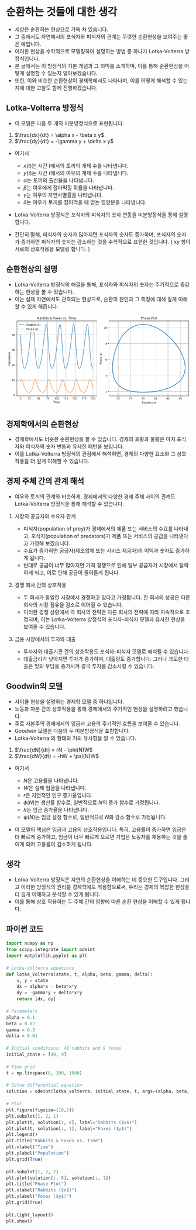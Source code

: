 # 순환하는 것들에 대한 생각

- 세상은 순환하는 현상으로 가득 차 있습니다.
- 그 중에서도 자연에서의 포식자와 피식자의 관계는 뚜렷한 순환현상을 보여주는 좋은 예입니다.
- 이러한 현상을 수학적으로 모델링하여 설명하는 방법 중 하나가 Lotka-Volterra 방정식입니다.
- 본 글에서는 이 방정식의 기본 개념과 그 의미를 소개하며, 이를 통해 순환현상을 어떻게 설명할 수 있는지 알아보겠습니다.
- 또한, 이와 비슷한 순환현상이 경제학에서도 나타나며, 이를 어떻게 해석할 수 있는지에 대한 고찰도 함께 진행하겠습니다.

## Lotka-Volterra 방정식

- 이 모델은 다음 두 개의 미분방정식으로 표현됩니다:

1. $\frac{dx}{dt} = \alpha x - \beta x y$
2. $\frac{dy}{dt} = -\gamma y + \delta x y$

- 여기서

    - $x(t)$는 시간 $t$에서의 토끼의 개체 수를 나타냅니다.
    - $y(t)$는 시간 $t$에서의 여우의 개체 수를 나타냅니다.
    - $\alpha$는 토끼의 출산율을 나타냅니다.
    - $\beta$는 여우에게 잡아먹힐 확률을 나타냅니다.
    - $\gamma$는 여우의 자연사멸률을 나타냅니다.
    - $\delta$는 여우가 토끼를 잡아먹을 때 얻는 영양분을 나타냅니다.

- Lotka-Volterra 방정식은 포식자와 피식자의 숫자 변동을 미분방정식을 통해 설명합니다.
- 간단히 말해, 피식자의 숫자가 많아지면 포식자의 숫자도 증가하며, 포식자의 숫자가 증가하면 피식자의 숫자는 감소하는 것을 수학적으로 표현한 것입니다. ( xy 항이 서로의 상호작용을 모델링 합니다. )

## 순환현상의 설명

- Lotka-Volterra 방정식의 해결을 통해, 포식자와 피식자의 숫자는 주기적으로 증감하는 현상을 볼 수 있습니다.
- 이는 실제 자연에서도 관측되는 현상으로, 순환의 원인과 그 특징에 대해 깊게 이해할 수 있게 해줍니다.

![Lotka-Volterra](img/periodic_phenomenon/Lotka-Volterra.png)

## 경제학에서의 순환현상

- 경제학에서도 비슷한 순환현상을 볼 수 있습니다. 경제의 호황과 불황은 마치 포식자와 피식자의 숫자 변동과 유사한 패턴을 보입니다.
- 이를 Lotka-Volterra 방정식의 관점에서 해석하면, 경제의 다양한 요소와 그 상호작용을 더 깊게 이해할 수 있습니다.

## 경제 주체 간의 관계 해석

- 여우와 토끼의 관계와 비슷하게, 경제에서의 다양한 경제 주체 사이의 관계도 Lotka-Volterra 방정식을 통해 해석할 수 있습니다.

1. 시장의 공급자와 수요자 관계

    - 피식자(population of prey)가 경제에서의 제품 또는 서비스의 수요를 나타내고, 포식자(population of predators)가 제품 또는 서비스의 공급을 나타낸다고 가정해 보겠습니다.
    - 수요가 증가하면 공급자(제조업체 또는 서비스 제공자)의 이익과 숫자도 증가하게 됩니다.
    - 반대로 공급이 너무 많아지면 가격 경쟁으로 인해 일부 공급자가 시장에서 탈락하게 되고, 이로 인해 공급이 줄어들게 됩니다.

2. 경쟁 회사 간의 상호작용

    - 두 회사가 동일한 시장에서 경쟁하고 있다고 가정합니다. 한 회사의 성공은 다른 회사의 시장 점유율 감소로 이어질 수 있습니다.
    - 이러한 경쟁 상황에서 각 회사의 전략은 다른 회사의 전략에 따라 지속적으로 조정되며, 이는 Lotka-Volterra 방정식의 포식자-피식자 모델과 유사한 현상을 보여줄 수 있습니다.

3. 금융 시장에서의 투자와 대출
    - 투자자와 대출기관 간의 상호작용도 포식자-피식자 모델로 해석될 수 있습니다.
    - 대출금리가 낮아지면 투자가 증가하며, 대출량도 증가합니다. 그러나 과도한 대출은 빚의 부담을 증가시켜 결국 투자를 감소시킬 수 있습니다.

## Goodwin의 모델

- 사이클 현상을 설명하는 경제학 모델 중 하나입니다.
- 노동과 자본 간의 상호작용을 통해 경제에서의 주기적인 현상을 설명하려고 했습니다.
- 주로 자본주의 경제에서의 임금과 고용의 주기적인 흐름을 보여줄 수 있습니다.
- Goodwin 모델은 다음의 두 미분방정식을 포함합니다:
- Lotka-Volterra 의 형태와 거의 유사함을 알 수 있습니다.

1. $\frac{dN}{dt} = rN - \phi(N)W$
2. $\frac{dW}{dt} = -hW + \psi(N)W$

- 여기서

    - $N$은 고용률을 나타냅니다.
    - $W$은 실제 임금을 나타냅니다.
    - $r$은 자연적인 인구 증가율입니다.
    - $\phi(N)$는 생산률 함수로, 일반적으로 $N$의 증가 함수로 가정됩니다.
    - $h$는 임금 증가율을 나타냅니다.
    - $\psi(N)$는 임금 설정 함수로, 일반적으로 $N$의 감소 함수로 가정됩니다.

- 이 모델의 핵심은 임금과 고용의 상호작용입니다. 특히, 고용률이 증가하면 임금은 더 빠르게 증가하고, 임금이 너무 빠르게 오르면 기업은 노동자를 채용하는 것을 줄이게 되어 고용률이 감소하게 됩니다.

## 생각

- Lotka-Volterra 방정식은 자연의 순환현상을 이해하는 데 중요한 도구입니다. 그리고 이러한 방정식의 원리를 경제학에도 적용함으로써, 우리는 경제의 복잡한 현상을 더 깊게 이해하고 분석할 수 있게 됩니다.
- 이를 통해 상호 작용하는 두 주체 간의 영향에 따른 순환 현상을 이해할 수 있게 됩니다.

## 파이썬 코드

```python
import numpy as np
from scipy.integrate import odeint
import matplotlib.pyplot as plt

# Lotka-Volterra equations
def lotka_volterra(state, t, alpha, beta, gamma, delta):
    x, y = state
    dx = alpha*x - beta*x*y
    dy = -gamma*y + delta*x*y
    return [dx, dy]

# Parameters
alpha = 0.1
beta = 0.02
gamma = 0.3
delta = 0.01

# Initial conditions: 40 rabbits and 9 foxes
initial_state = [40, 9]

# Time grid
t = np.linspace(0, 200, 1000)

# Solve differential equation
solution = odeint(lotka_volterra, initial_state, t, args=(alpha, beta, gamma, delta))

# Plot
plt.figure(figsize=(10,5))
plt.subplot(1, 2, 1)
plt.plot(t, solution[:, 0], label="Rabbits ($x$)")
plt.plot(t, solution[:, 1], label="Foxes ($y$)")
plt.legend()
plt.title("Rabbits & Foxes vs. Time")
plt.xlabel("Time")
plt.ylabel("Population")
plt.grid(True)

plt.subplot(1, 2, 2)
plt.plot(solution[:, 0], solution[:, 1])
plt.title("Phase Plot")
plt.xlabel("Rabbits ($x$)")
plt.ylabel("Foxes ($y$)")
plt.grid(True)

plt.tight_layout()
plt.show()
```
